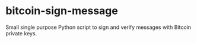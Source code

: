 bitcoin-sign-message
====================

Small single purpose Python script to sign and verify messages with Bitcoin private keys.

